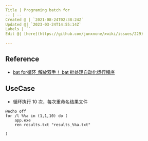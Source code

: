 ```yaml
---
Title | Programing batch for
-- | --
Created @ | `2021-08-24T02:38:24Z`
Updated @| `2023-03-24T14:55:14Z`
Labels | ``
Edit @| [here](https://github.com/junxnone/xwiki/issues/229)

---
```

## Reference
- [bat for循环_解放双手！ bat 批处理自动化运行程序](https://blog.csdn.net/weixin_39738380/article/details/110105571)

## UseCase

- 循环执行 10 次，每次重命名结果文件

```
@echo off
for /l %%a in (1,1,10) do (
	app.exe
	ren results.txt "results_%%a.txt"

)
```
